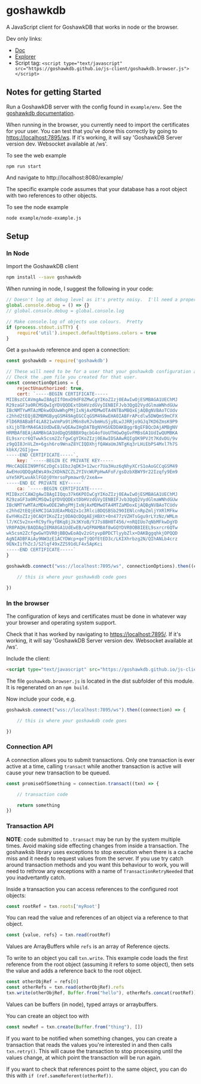 # goshawkdb

A JavaScript client for GoshawkDB that works in node or the browser.

Dev only links:
* [Doc](https://goshawkdb.github.io/js-client/)
* [Explorer](https://rawgit.com/goshawkdb/visualizer/master/index.html)
* Script tag: `<script type="text/javascript" src="https://goshawkdb.github.io/js-client/goshawkdb.browser.js"></script>`

## Notes for getting Started

Run a GoshawkDB server with the config found in `example/env`.  See the [goshawkdb documentation](https://goshawkdb.io/documentation.html).

When running in the browser, you currently need to import the
certificates for your user.  You can test that you've done this
correctly by going
to [https://localhost:7895/ws](https://localhost:7895/).  If it's
working, it will say 'GoshawkDB Server version dev. Websocket
available at /ws'.

To see the web example

```
npm run start
```

And navigate to http://localhost:8080/example/

The specific example code assumes that your database has a root object
with two references to other objects.

To see the node example

```
node example/node-example.js
```

## Setup

### In Node

Import the GoshawkDB client

```bash
npm install --save goshawkdb
```

When running in node, I suggest the following in your code:

```js
// Doesn't log at debug level as it's pretty noisy.  I'll need a proper logging solution soon...
global.console.debug = () => {}
// global.console.debug = global.console.log

// Make console.log of objects use colours.  Pretty
if (process.stdout.isTTY) {
	require('util').inspect.defaultOptions.colors = true
}
```

Get a `goshawkdb` reference and open a connection:

```js
const goshawkdb = require('goshawkdb')

// These will need to be for a user that your goshawkdb configuration allows.
// Check the .pem file you created for that user.
const connectionOptions = {
	rejectUnauthorized: true,
	cert: `-----BEGIN CERTIFICATE-----
MIIBszCCAVmgAwIBAgIIfOmxD9dF8ZMwCgYIKoZIzj0EAwIwOjESMBAGA1UEChMJ
R29zaGF3a0RCMSQwIgYDVQQDExtDbHVzdGVyIENBIFJvb3QgQ2VydGlmaWNhdGUw
IBcNMTYwMTAzMDkwODUwWhgPMjIxNjAxMDMwOTA4NTBaMBQxEjAQBgNVBAoTCUdv
c2hhd2tEQjBZMBMGByqGSM49AgEGCCqGSM49AwEHA0IABFrAPcdlw5DWQmS9mCFX
FlD6R8ABaBf4LA821wVmPa9tiM6n8vRJvbmHuSjy8LwJJRRjo9GJq7KD6ZmsK9P9
sXijbTBrMA4GA1UdDwEB/wQEAwIHgDATBgNVHSUEDDAKBggrBgEFBQcDAjAMBgNV
HRMBAf8EAjAAMBkGA1UdDgQSBBBX9qcbG4ofUoUTHGwOgGvFMBsGA1UdIwQUMBKA
EL9sxrcr6QTwwk5csm2ZcfgwCgYIKoZIzj0EAwIDSAAwRQIgOK9PVJt7KdvDU/9v
z9gQI8JnVLZm+6gsh6ro9WnaZ8YCIQDXhjfQAWaUmJNTgKq3rLHiEbPS4Mxl7h7S
kbkX/2GIjg==
-----END CERTIFICATE-----`,
	key: `-----BEGIN EC PRIVATE KEY-----
MHcCAQEEIN9Mf6CzDgCs1EbzJqDK3+12wcr7Ua3Huz6qNhyXCrS1oAoGCCqGSM49
AwEHoUQDQgAEWsA9x2XDkNZCZL2YIVcWUPpHwAFoF/gsDzbXBWY9r22Izqfy9Em9
uYe5KPLwvAklFGOj0YmrsoPpmawr0/2xeA==
-----END EC PRIVATE KEY-----`
	ca: `-----BEGIN CERTIFICATE-----
MIIBxzCCAW2gAwIBAgIIQqu37k6KPOIwCgYIKoZIzj0EAwIwOjESMBAGA1UEChMJ
R29zaGF3a0RCMSQwIgYDVQQDExtDbHVzdGVyIENBIFJvb3QgQ2VydGlmaWNhdGUw
IBcNMTYwMTAzMDkwODE2WhgPMjIxNjAxMDMwOTA4MTZaMDoxEjAQBgNVBAoTCUdv
c2hhd2tEQjEkMCIGA1UEAxMbQ2x1c3RlciBDQSBSb290IENlcnRpZmljYXRlMFkw
EwYHKoZIzj0CAQYIKoZIzj0DAQcDQgAEjHBXt+0n477zVZHTsGgu9rLYzNz/WMLm
l7/KC5v2nx+RC9yfkyfBKq8jJk3KYoB/YJ7s8BH0T456/+nRQIUo7qNbMFkwDgYD
VR0PAQH/BAQDAgIEMA8GA1UdEwEB/wQFMAMBAf8wGQYDVR0OBBIEEL9sxrcr6QTw
wk5csm2ZcfgwGwYDVR0jBBQwEoAQv2zGtyvpBPDCTlyybZlx+DAKBggqhkjOPQQD
AgNIADBFAiAy9NW3zE1ACYDWcp+qeTjQOfEtED3c/LKIXhrbzg2N/QIhANLb4crz
9ENxIifhZcJ/S2lqf49xZZS91dLF4x5ApKci
-----END CERTIFICATE-----`
}

goshawkdb.connect("wss://localhost:7895/ws", connectionOptions).then((connection) => {

    // this is where your goshawkdb code goes

})
```

### In the browser

The configuration of keys and certificates must be done in whatever way your browser
and operating system support.

Check that it has worked by navigating to [https://localhost:7895/](https://localhost:7895/).
If it's working, it will say 'GoshawkDB Server version dev. Websocket available at /ws'.

Include the client:

```html
<script type="text/javascript" src="https://goshawkdb.github.io/js-client/goshawkdb.browser.js"></script>
```

The file `goshawkdb.browser.js` is located in the dist subfolder of this module.
It is regenerated on an `npm build`.

Now include your code, e.g.

```js
goshawksb.connect("wss://localhost:7895/ws").then((connection) => {

    // this is where your goshawkdb code goes

})
```

### Connection API

A connection allows you to submit transactions.  Only one transaction is ever active at a time, calling `transact` while
another transaction is active will cause your new transaction to be queued.

```js
const promiseOfSomething = connection.transact((txn) => {

	// transaction code

    return something
})
```

### Transaction API

**NOTE**: code submitted to `.transact` may be run by the system multiple times. Avoid making side effecting changes
from inside a transaction.  The goshawksb library uses exceptions to stop execution when there is a cache miss and it
needs to request values from the server.  If you use try catch around transaction methods and you want this behaviour
to work, you will need to rethrow any exceptions with a name of `TransactionRetryNeeded` that you inadvertantly catch.

Inside a transaction you can access references to the configured root objects:

```js
const rootRef = txn.roots['myRoot']
```

You can read the value and references of an object via a reference to that object.

```js
const {value, refs} = txn.read(rootRef)
```

Values are ArrayBuffers while `refs` is an array of Reference ojects.

To write to an object you call `txn.write`.  This example code loads the first reference from
the root object (assuming it refers to some object), then sets the value and adds a reference back to the root object.

```js
const otherObjRef = refs[0]
const otherRefs = txn.read(otherObjRef).refs
txn.write(otherObjRef, Buffer.from("hello"), otherRefs.concat(rootRef))
```

Values can be buffers (in node), typed arrays or arraybuffers.

You can create an object too with

```js
const newRef = txn.create(Buffer.from("thing"), [])
```

If you want to be notified when something changes, you can create a transaction that reads the values you're interested
in and then calls `txn.retry()`.  This will cause the transaction to stop processing until the values change, at which
point the transaction will be run again.

If you want to check that references point to the same object, you can do this with `if (ref.sameReferent(otherRef))`.
